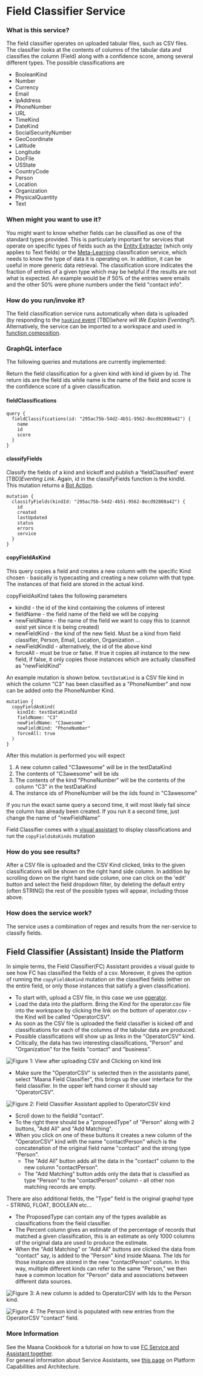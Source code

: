 # Field Classifier Service

### What is this service? <a id="FieldClassifierService-Whatistheservicefor?"></a>

The field classifier operates on uploaded tabular files, such as CSV files.  The  classifier looks at the contents of columns of the tabular data and classifies the column \(Field\) along with a confidence score, among several different types.  The possible classifications are 

* BooleanKind
* Number
* Currency
* Email
* IpAddress
* PhoneNumber
* URL
* TimeKind
* DateKind
* SocialSecurityNumber
* GeoCoordinate
* Latitude
* Longitude
* DocFile
* USState
* CountryCode
* Person
* Location
* Organization
* PhysicalQuantity
* Text

### When might you want to use it? <a id="FieldClassifierService-Whenmightyouwanttouseit?"></a>

You might want to know whether fields can be classified as one of the standard types provided. This is particularly important for services that operate on specific types of fields such as the [Entity Extractor]() \(which only applies to Text fields\) or the [Meta-Learning]() classification service, which needs to know the type of data it is operating on. In addition, it can be useful in more generic data retrieval. The classification score indicates the fraction of entries of a given type which may be helpful if the results are not what is expected. An example would be if 50% of the entries were emails and the other 50% were phone numbers under the field "contact info".

### How do you run/invoke it? <a id="FieldClassifierService-Howdoyourun/invokeit?"></a>

The field classification service runs automatically when data is uploaded \(by responding to the [`hasKind` event](../data-loader.md) \[TBD\]_where will We Explain Eventing?_\). Alternatively, the service can be imported to a workspace and used in [function composition]().

### GraphQL interface

The following queries and mutations are currently implemented:

Return the field classification for a given kind with kind id given by id. The return ids are the field ids while name is the name of the field and score is the confidence score of a given classification.

#### fieldClassifications

```
query {
  fieldClassifications(id: "295ac75b-54d2-4b51-9562-8ecd92808a42") {
    name
    id
    score
  }
}
```

#### classifyFields

Classify the fields of a kind and kickoff and publish a 'fieldClassified' event \[TBD\]_Eventing Link_. Again, id in the classifyFields function is the kindId. This mutation returns a [Bot Action]().

```
mutation {
  classifyFields(kindId: "295ac75b-54d2-4b51-9562-8ecd92808a42") {
    id
    created
    lastUpdated
    status
    errors
    service
  }
}
```

#### copyFieldAsKind

This query copies a field and creates a new column with the specific Kind chosen - basically is typecasting and creating a new column with that type. The instances of that field are stored in the actual kind.

copyFieldAsKind takes the following parameters

* kindId - the id of the kind containing the columns of interest
* fieldName - the field name of the field we will be copying
* newFieldName - the name of the field we want to copy this to \(cannot exist yet since it is being created\)
* newFieldKind - the kind of the new field. Must be a kind from field classifier, Person, Email, Location, Organization ...
* newFieldKindId - alternatively, the id of the above kind
* forceAll - must be true or false. If true it copies all instance to the new field, if false, it only copies those instances which are actually classified as "newFieldKind"

An example mutation is shown below. `testDataKind` is a CSV file kind in which the column "C3" has been classified as a "PhoneNumber" and now can be added onto the PhoneNumber Kind. 

```
mutation {
  copyFieldAsKind(
    kindId: testDataKindId
    fieldName: "C3"
    newFieldName: "C3awesome"
    newFieldKind: "PhoneNumber"
    forceAll: true
  )
}
```

After this mutation is performed you will expect

1. A new column called "C3awesome" will be in the testDataKind
2. The contents of "C3awesome" will be ids
3. The contents of the kind "PhoneNumber" will be the contents of the column "C3" in the testDataKind
4. The instance ids of PhoneNumber will be the iids found in "C3awesome"

If you run the exact same query a second time, it will most likely fail since the column has already been created. If you run it a second time, just change the name of "newFieldName"

Field Classifier comes with a [visual assistant]() to display classifications and run the `copyFieldsAsKinds` mutation

### How do you see results? <a id="FieldClassifierService-Howdoyouseeresults?"></a>

After a CSV file is uploaded and the CSV Kind clicked, links to the given classifications will be shown on the right hand side column.  In addition by scrolling down on the right hand side column, one can click on the 'edit' button and select the field dropdown filter, by deleting the default entry \(often STRING\) the rest of the possible types will appear, including those above.

### How does the service work? <a id="FieldClassifierService-Howdoestheservicework?"></a>

The service uses a combination of regex and results from the ner-service to classify fields.

## Field Classifier \(Assistant\) Inside the Platform <a id="field-classifier-assistant-inside-the-platform"></a>

In simple terms, the Field Classifier\(FC\) Assistant provides a visual guide to see how FC has classified the fields of a csv. Moreover, it gives the option of running the `copyFieldAsKind` mutation on the classified fields \(either on the entire field, or only those instances that satisfy a given classification\).

* To start with, upload a CSV file, in this case we use [operator](https://github.com/maana-io/q-tutorials/blob/master/maana-fieldclassifier/operator.csv).
* Load the data into the platform. Bring the Kind for the operator.csv file into the workspace by clicking the link on the bottom of operator.csv - the Kind will be called "OperatorCSV".
* As soon as the CSV file is uploaded the field classifier is kicked off and classifications for each of the columns of the tabular data are produced.
* Possible classifications will show up as links in the "OperatorCSV" kind.
* Critically, the data has two interesting classifications, "Person" and "Organization" for the fields "contact" and "business".

![Figure 1: View after uploading CSV and Clicking on kind link](https://maanaimages.blob.core.windows.net/maana-q-documentation/f1.png)

* Make sure the "OperatorCSV" is selected then in the assistants panel, select "Maana Field Classifier", this brings up the user interface for the field classifier. In the upper left hand corner it should say "OperatorCSV".

![Figure 2: Field Classifier Assistant applied to OperatorCSV kind](https://maanaimages.blob.core.windows.net/maana-q-documentation/f2.png)

* Scroll down to the fieldId "contact".
* To the right there should be a "proposedType" of "Person" along with 2 buttons, "Add All" and "Add Matching".
* When you click on one of these buttons it creates a new column of the "OperatorCSV" kind with the name "contactPerson" which is the concatenation of the original field name "contact" and the strong type "Person".
  * The "Add All" button adds all the data in the "contact" column to the new column "contactPerson".
  * The "Add Matching" button adds only the data that is classified as type "Person" to the "contactPerson" column - all other non matching records are empty.

There are also additional fields, the "Type" field is the original graphql type - STRING, FLOAT, BOOLEAN etc...

* The ProposedType can contain any of the types available as classifications from the field classifier.
* The Percent column gives an estimate of the percentage of records that matched a given classification, this is an estimate as only 1000 columns of the original data are used to produce the estimate.
* When the "Add Matching" or "Add All" buttons are clicked the data from "contact" say, is added to the "Person" kind inside Maana. The Ids for those instances are stored in the new "contactPerson" column. In this way, multiple different kinds can refer to the same "Person," we then have a common location for "Person" data and associations between different data sources.

![Figure 3: A new column is added to OperatorCSV with Ids to the Person kind.](https://maanaimages.blob.core.windows.net/maana-q-documentation/f3.png)

![Figure 4: The Person kind is populated with new entries from the OperatorCSV &quot;contact&quot; field.](https://maanaimages.blob.core.windows.net/maana-q-documentation/f4.png)

### More Information

See the Maana Cookbook for a tutorial on how to use [FC Service and Assistant together](https://maana.gitbook.io/q/maana-q-cookbook/advanced-recipes/field-classifier/field-classifier-and-assistant-tutorial).   
For general information about Service Assistants, see [this page](https://maana.gitbook.io/q/product-guide/reference-guide/technical-design-and-architecture/bot-actions/bots-for-assistants-requirements) on Platform Capabilities and Architecture. 

